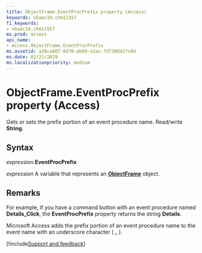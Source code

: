 ```yaml
---
title: ObjectFrame.EventProcPrefix property (Access)
keywords: vbaac10.chm11557
f1_keywords:
- vbaac10.chm11557
ms.prod: access
api_name:
- Access.ObjectFrame.EventProcPrefix
ms.assetid: a38ca887-8d70-eb89-a1ac-fd7308d17c0d
ms.date: 02/21/2019
ms.localizationpriority: medium
---
```



# ObjectFrame.EventProcPrefix property (Access)

Gets or sets the prefix portion of an event procedure name. Read/write **String**.


## Syntax

_expression_.**EventProcPrefix**

_expression_ A variable that represents an **[ObjectFrame](Access.ObjectFrame.md)** object.


## Remarks

For example, if you have a command button with an event procedure named **Details_Click**, the **EventProcPrefix** property returns the string **Details**.

Microsoft Access adds the prefix portion of an event procedure name to the event name with an underscore character ( _ ).




[!include[Support and feedback](~/includes/feedback-boilerplate.md)]